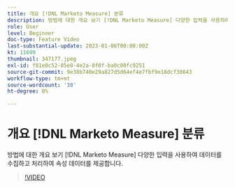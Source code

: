 ```yaml
---
title: 개요 [!DNL Marketo Measure] 분류
description: 방법에 대한 개요 보기 [!DNL Marketo Measure] 다양한 입력을 사용하여 데이터를 수집하고 처리하여 속성 데이터를 제공합니다.
role: User
level: Beginner
doc-type: Feature Video
last-substantial-update: 2023-01-06T00:00:00Z
kt: 11699
thumbnail: 347177.jpeg
exl-id: f81e8c52-85e0-4e2a-8f0f-ba0c00fc9251
source-git-commit: 9e38b740e29a827d5d64ef4e7fbf9e18dcf30643
workflow-type: tm+mt
source-wordcount: '38'
ht-degree: 0%

---
```


# 개요 [!DNL Marketo Measure] 분류

방법에 대한 개요 보기 [!DNL Marketo Measure] 다양한 입력을 사용하여 데이터를 수집하고 처리하여 속성 데이터를 제공합니다.

>[!VIDEO](https://video.tv.adobe.com/v/347177/?quality=12&learn=on)
